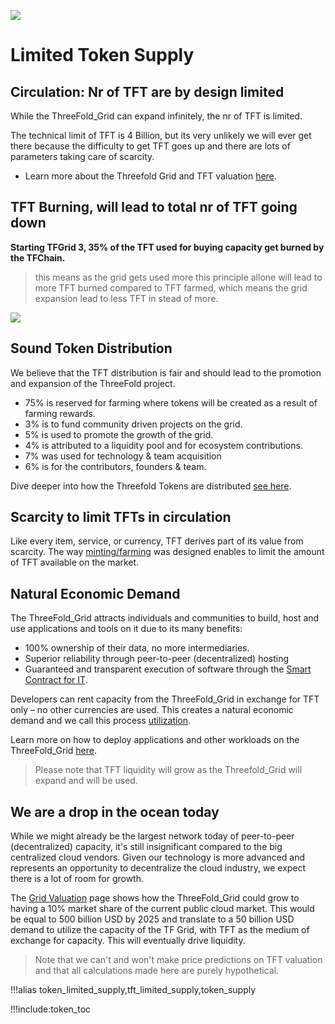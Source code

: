 ![](img/autolayer.jpg)

# Limited Token Supply

## Circulation: Nr of TFT are by design limited

While the ThreeFold_Grid can expand infinitely, the nr of TFT is limited.

The technical limit of TFT is 4 Billion, but its very unlikely we will ever get there because the difficulty to get TFT goes up and there are lots of parameters taking care of scarcity.

- Learn more about the Threefold Grid and TFT valuation [here](grid_valuation).

## TFT Burning, will lead to total nr of TFT going down

**Starting TFGrid 3, 35% of the TFT used for buying capacity get burned by the TFChain.**

> this means as the grid gets used more this principle allone will lead to more TFT burned compared to TFT farmed, which means the grid expansion lead to less TFT in stead of more.

![](img/tokenomincs3_.jpg)

## Sound Token Distribution

We believe that the TFT distribution is fair and should lead to the promotion and expansion of the ThreeFold project.

- 75% is reserved for farming where tokens will be created as a result of farming rewards.
- 3% is to fund community driven projects on the grid.
- 5% is used to promote the growth of the grid.
- 4% is attributed to a liquidity pool and for ecosystem contributions.
- 7% was used for technology & team acquisition
- 6% is for the contributors, founders & team.

Dive deeper into how the Threefold Tokens are distributed [see here](token_overview).

## Scarcity to limit TFTs in circulation

Like every item, service, or currency, TFT derives part of its value from scarcity. The way [minting/farming](farming_reward) was designed enables to limit the amount of TFT available on the market.


## Natural Economic Demand

The ThreeFold_Grid attracts individuals and communities to build, host and use applications and tools on it due to its many benefits:

- 100% ownership of their data, no more intermediaries.
- Superior reliability through peer-to-peer (decentralized) hosting
- Guaranteed and transparent execution of software through the [Smart Contract for IT](smartcontract_it).

Developers can rent capacity from the ThreeFold_Grid in exchange for TFT only – no other currencies are used. This creates a natural economic demand and we call this process [utilization](utilization).

Learn more on how to deploy applications and other workloads on the ThreeFold_Grid [here](https://cloud.threefold.io/).

> Please note that TFT liquidity will grow as the Threefold_Grid will expand and will be used.

## We are a drop in the ocean today

While we might already be the largest network today of peer-to-peer (decentralized) capacity, it's still insignificant compared to the big centralized cloud vendors. Given our technology is more advanced and represents an opportunity to decentralize the cloud industry, we expect there is a lot of room for growth.

The [Grid Valuation](grid_valuation) page shows how the ThreeFold_Grid could grow to having a 10% market share of the current public cloud market. This would be equal to 500 billion USD by 2025 and translate to a 50 billion USD demand to utilize the capacity of the TF Grid, with TFT as the medium of exchange for capacity. This will eventually drive liquidity.

> Note that we can't and won't make price predictions on TFT valuation and that all calculations made here are purely hypothetical.


!!!alias token_limited_supply,tft_limited_supply,token_supply


!!!include:token_toc